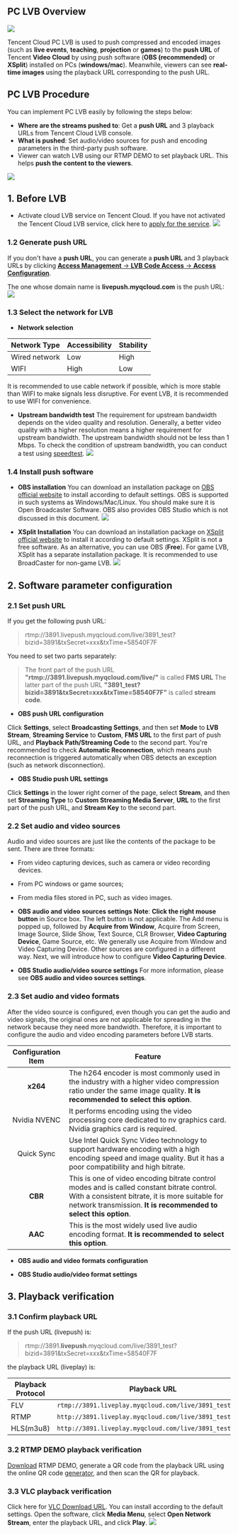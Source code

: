 ## PC LVB Overview

![](https://main.qcloudimg.com/raw/4ed8b74a5f1dd5e36ff2b70c82adb25a.png)

Tencent Cloud PC LVB is used to push compressed and encoded images (such as **live events**, **teaching**, **projection** or **games**) to the **push URL** of Tencent **Video Cloud** by using push software (**OBS (recommended)** or **XSplit**) installed on PCs (**windows/mac**). Meanwhile, viewers can see **real-time images** using the playback URL corresponding to the push URL.


## PC LVB Procedure
You can implement PC LVB easily by following the steps below:
- **Where are the streams pushed to**: Get a **push URL** and 3 playback URLs from Tencent Cloud LVB console.
- **What is pushed**: Set audio/video sources for push and encoding parameters in the third-party push software.
- Viewer can watch LVB using our RTMP DEMO to set playback URL. This helps **push the content to the viewers**.

![](https://main.qcloudimg.com/raw/fece166faaa92f7e907b64581cff220c.png)


## 1. Before LVB
- Activate cloud LVB service on Tencent Cloud.
If you have not activated the Tencent Cloud LVB service, click here to [apply for the service](https://console.cloud.tencent.com/live).
![](https://main.qcloudimg.com/raw/2ff750be6832f364645a7ac8ee736f5b.png)

### 1.2 Generate push URL
If you don't have a **push URL**, you can generate a **push URL** and 3 playback URLs by clicking [**Access Management** -> **LVB Code Access** -> **Access Configuration**](https://console.cloud.tencent.com/live).

The one whose domain name is **livepush.myqcloud.com** is the push URL:
![](https://main.qcloudimg.com/raw/049318c003544a79d45ad51281041252.png)

### 1.3 Select the network for LVB
- **Network selection**

| Network Type | Accessibility | Stability |
|--|--|--|
| Wired network | Low | High |
|WIFI| High | Low |

It is recommended to use cable network if possible, which is more stable than WIFI to make signals less disruptive. For event LVB, it is recommended to use WIFI for convenience.

- **Upstream bandwidth test**
The requirement for upstream bandwidth depends on the video quality and resolution. Generally, a better video quality with a higher resolution means a higher requirement for upstream bandwidth. The upstream bandwidth should not be less than 1 Mbps. To check the condition of upstream bandwidth, you can conduct a test using [speedtest](http://www.speedtest.net/).
![](https://mc.qcloudimg.com/static/img/b5724af9873220c395e295894205e4ad/image.png)

### 1.4 Install push software
- **OBS installation**
You can download an installation package on [OBS official website](https://obsproject.com/download) to install according to default settings. OBS is supported in such systems as Windows/Mac/Linux. You should make sure it is Open Broadcaster Software. OBS also provides OBS Studio which is not discussed in this document.
![](https://mc.qcloudimg.com/static/img/dcbb929e364b1d8e80c04e326a756a26/image.png)

- **XSplit Installation**
You can download an installation package on [XSplit official website](https://www.xsplit.com/zh_cn/) to install it according to default settings.
XSplit is not a free software. As an alternative, you can use OBS (**Free**). For game LVB, XSplit has a separate installation package. It is recommended to use BroadCaster for non-game LVB.
![](https://mc.qcloudimg.com/static/img/18c47cb7646e189acc168e6a5e8e4714/image.png)

## 2. Software parameter configuration
### 2.1 Set push URL
If you get the following push URL:
> rtmp://3891.livepush.myqcloud.com/live/3891_test?bizid=3891&txSecret=xxx&txTime=58540F7F

You need to set two parts separately:
> The front part of the push URL **"rtmp://3891.livepush.myqcloud.com/live/"** is called **FMS URL**
> The latter part of the push URL **"3891_test?bizid=3891&txSecret=xxx&txTime=58540F7F"** is called **stream code**.

- **OBS push URL configuration**
<!-- ![](https://mc.qcloudimg.com/static/img/8f5dabbdea9882531464017385648e0c/image.png) -->
Click **Settings**, select **Broadcasting Settings**, and then set **Mode** to **LVB Stream**, **Streaming Service** to **Custom**, **FMS URL** to the first part of push URL, and **Playback Path/Streaming Code** to the second part. You're recommended to check **Automatic Reconnection**, which means push reconnection is triggered automatically when OBS detects an exception (such as network disconnection).
<!-- ![](https://mc.qcloudimg.com/static/img/88024aaff126c5e34f4e96b9cd7e37c2/image.png) -->

- **OBS Studio push URL settings**
<!-- ![](https://mc.qcloudimg.com/static/img/023f599e7fe3e22a8d348a6b4b7b0720/image.png) -->
Click **Settings** in the lower right corner of the page, select **Stream**, and then set **Streaming Type** to **Custom Streaming Media Server**, **URL** to the first part of the push URL, and **Stream Key** to the second part.

### 2.2 Set audio and video sources
Audio and video sources are just like the contents of the package to be sent. There are three formats:
- From video capturing devices, such as camera or video recording devices.
- From PC windows or game sources;
- From media files stored in PC, such as video images.

- **OBS audio and video sources settings**
**Note**: **Click the right mouse button** in Source box. The left button is not applicable. The Add menu is popped up, followed by **Acquire from Window**, Acquire from Screen, Image Source, Slide Show, Text Source, CLR Browser, **Video Capturing Device**, Game Source, etc. We generally use Acquire from Window and Video Capturing Device. Other sources are configured in a different way. Next, we will introduce how to configure **Video Capturing Device**.
<!-- ![](https://mc.qcloudimg.com/static/img/c2f5a64918807e99aad4bd7778259e62/image.png) -->
<!-- ![](https://mc.qcloudimg.com/static/img/6f15746021918db02fbaefa6dc56c22b/image.png) -->
<!-- ![](https://mc.qcloudimg.com/static/img/d60b1a9c246d381a5e698bafac8c3f4e/image.png) -->

- **OBS Studio audio/video source settings**
For more information, please see **OBS audio and video sources settings**.

### 2.3 Set audio and video formats
After the video source is configured, even though you can get the audio and video signals, the original ones are not applicable for spreading in the network because they need more bandwidth. Therefore, it is important to configure the audio and video encoding parameters before LVB starts.

| Configuration Item | Feature |
|:--------:|---------|
|**x264**| The h264 encoder is most commonly used in the industry with a higher video compression ratio under the same image quality. **It is recommended to select this option**. |
|Nvidia NVENC| It performs encoding using the video processing core dedicated to nv graphics card. Nvidia graphics card is required. |
|Quick Sync| Use Intel Quick Sync Video technology to support hardware encoding with a high encoding speed and image quality. But it has a poor compatibility and high bitrate. |
|**CBR**| This is one of video encoding bitrate control modes and is called constant bitrate control. With a consistent bitrate, it is more suitable for network transmission. **It is recommended to select this option**. |
| **AAC** | This is the most widely used live audio encoding format. **It is recommended to select this option**. |

- **OBS audio and video formats configuration**
 <!-- ![](https://mc.qcloudimg.com/static/img/eb91f2e51ca3b3d8c39028262b4eae21/image.png) -->

- **OBS Studio audio/video format settings**
<!-- ![](https://mc.qcloudimg.com/static/img/1d473aed08fcdc7611d8de599184e75c/image.png) -->
<!-- ![](https://mc.qcloudimg.com/static/img/baa533b47d920f70ca08b12771ee3158/image.png) -->

## 3. Playback verification

### 3.1 Confirm playback URL
If the push URL (livepush) is:
> rtmp://3891.**livepush**.myqcloud.com/live/3891_test?bizid=3891&txSecret=xxx&txTime=58540F7F

the playback URL (liveplay) is:

| Playback Protocol | Playback URL |
|---------|---------|
| FLV | `rtmp://3891.liveplay.myqcloud.com/live/3891_test` |
| RTMP | `http://3891.liveplay.myqcloud.com/live/3891_test.flv` |
| HLS(m3u8) | `http://3891.liveplay.myqcloud.com/live/3891_test.m3u8` |


### 3.2 RTMP DEMO playback verification
[Download](https://intl.cloud.tencent.com/document/product/454/6555) RTMP DEMO, generate a QR code from the playback URL using the online QR code [generator](http://cli.im/), and then scan the QR for playback.

### 3.3 VLC playback verification
Click here for [VLC Download URL](http://www.videolan.org/vlc/). You can install according to the default settings. Open the software, click **Media Menu**, select **Open Network Stream**, enter the playback URL, and click **Play**.
![](https://mc.qcloudimg.com/static/img/7923a14be5525bd37719c18d54243403/image.png)
